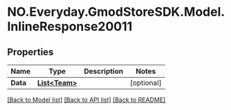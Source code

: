 # NO.Everyday.GmodStoreSDK.Model.InlineResponse20011
## Properties

Name | Type | Description | Notes
------------ | ------------- | ------------- | -------------
**Data** | [**List&lt;Team&gt;**](Team.md) |  | [optional] 

[[Back to Model list]](../README.md#documentation-for-models) [[Back to API list]](../README.md#documentation-for-api-endpoints) [[Back to README]](../README.md)

